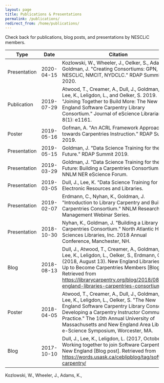 ```yaml
---
layout: page
title: Publications & Presentations
permalink: /publications/
redirect_from: /home/publications/
---
```

Check back for publications, blog posts, and presentations by NESCLiC members. 

Type | Date | Citation | Link 
---|---|---|---
Presentation|2020-04-15|Kozlowski, W., Wheeler, J., Oelker, S., Adams, K., Goldman, J. "Creating Consortiums: GPN, NESCLiC, NMCIT, NYDCLC." RDAP Summit 2020.|[Slides](https://osf.io/8uksa/)
Publication|2019-07-29|Atwood, T., Creamer, A., Dull, J., Goldman, J., Lee, K., Leligdon, L., and Oelker, S. 2019. "Joining Together to Build More: The New England Software Carpentry Library Consortium." Journal of eScience Librarianship 8(1): e1161.|[Paper](https://doi.org/10.7191/jeslib.2019.1161)
Poster|2019-05-16|Gofman, A. "An ACRL Framework Approach towards Carpentries Instruction." RDAP Summit 2019.|[Poster](https://osf.io/53bav/)
Presentation|2019-05-15|Goldman, J. "Data Science Training for the Future." RDAP Summit 2019.|[Slides](https://osf.io/zeh6f/) 
Presentation|2019-03-29|Goldman, J. "Data Science Training for the Future: Building a Carpentries Consortium." NNLM NER eScience Forum.|[Slides](https://docs.google.com/presentation/d/1Qrxv8r_TtgrPzk3THZajX_LCutCLBLiUgdhB-xiekzQ/present?slide=id.g51e2d000df_0_247) 
Presentation|2019-03-05|Dull, J., Lee, K. "Data Science Training for All" Electronic Resources and Libraries.|[Slides](../docs/DataScienceTrainingforAll.pdf) 
Presentation|2019-02-07|Erdmann, C., Nyhan, K., Goldman, J. "Introduction to Library Carpentry and Building a Carpentries Consortium." NNLM Research Data Management Webinar Series.|[Slides](../docs/20190207-NNLM-Carpentries-Webinar.pdf) 
Presentation|2018-10-30|Nyhan, K., Goldman, J. "Building a Library Carpentries Consortium." North Atlantic Health Sciences Libraries, Inc. 2018 Annual Conference, Manchester, NH.|[Slides](../docs/20181030-NAHSL-Building-a-Library-Carpentries-Consortium.pdf) 
Blog|2018-08-13|Dull, J., Atwood, T., Creamer, A., Goldman, J., Lee, K., Leligdon, L., Oelker, S., Erdmann, C. (2018, August 13). New England Libraries Team Up to Become Carpentries Members [Blog post]. Retrieved from https://librarycarpentry.org/blog/2018/08/new-england-libraries-carpentries-consortium/|[Post](https://librarycarpentry.org/blog/2018/08/new-england-libraries-carpentries-consortium/)
Poster|2018-04-05|Atwood, T., Creamer, A., Dull, J., Goldman, J., Lee, K., Leligdon, L., Oelker, S. "The New England Software Carpentry Library Consortium: Developing a Carpentry Instructor Community of Practice." The 10th Annual University of Massachusetts and New England Area Librarian e-Science Symposium, Worcester, MA.|[Poster](../docs/20180404_eSciencePoster.pdf)
Blog|2017-10-10|Dull, J., Lee, K., Leligdon, L. (2017, October 10). Working together to join Software Carpentry in New England [Blog post]. Retrieved from https://words.usask.ca/ceblipblog/tag/software-carpentry/|[Post](https://words.usask.ca/ceblipblog/tag/software-carpentry/)
 Kozlowski, W., Wheeler, J., Adams, K.,
